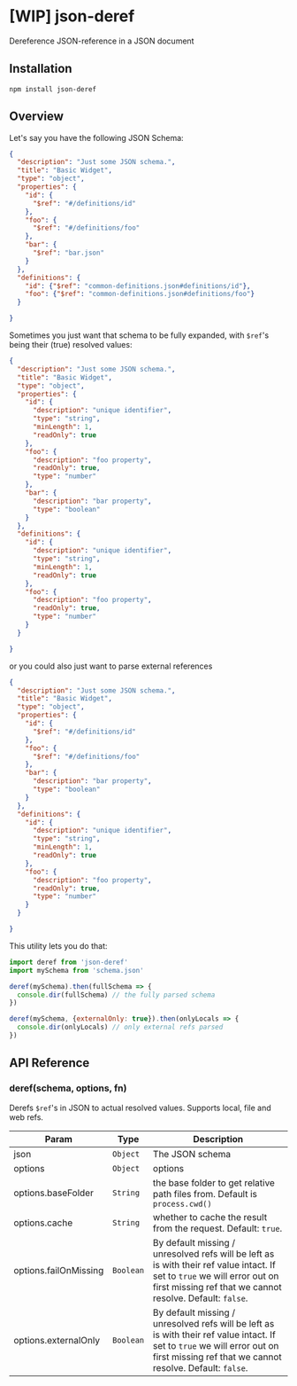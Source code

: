 # [WIP] json-deref

Dereference JSON-reference in a JSON document

## Installation

`npm install json-deref`

## Overview

Let's say you have the following JSON Schema:

```json
{
  "description": "Just some JSON schema.",
  "title": "Basic Widget",
  "type": "object",
  "properties": {
    "id": {
      "$ref": "#/definitions/id"
    },
    "foo": {
      "$ref": "#/definitions/foo"
    },
    "bar": {
      "$ref": "bar.json"
    }
  },
  "definitions": {
    "id": {"$ref": "common-definitions.json#definitions/id"},
    "foo": {"$ref": "common-definitions.json#definitions/foo"}
  }

}
```

Sometimes you just want that schema to be fully expanded, with `$ref`'s being their (true) resolved values:

```json
{
  "description": "Just some JSON schema.",
  "title": "Basic Widget",
  "type": "object",
  "properties": {
    "id": {
      "description": "unique identifier",
      "type": "string",
      "minLength": 1,
      "readOnly": true
    },
    "foo": {
      "description": "foo property",
      "readOnly": true,
      "type": "number"
    },
    "bar": {
      "description": "bar property",
      "type": "boolean"
    }
  },
  "definitions": {
    "id": {
      "description": "unique identifier",
      "type": "string",
      "minLength": 1,
      "readOnly": true
    },
    "foo": {
      "description": "foo property",
      "readOnly": true,
      "type": "number"
    }
  }

}
```

or you could also just want to parse external references

```json
{
  "description": "Just some JSON schema.",
  "title": "Basic Widget",
  "type": "object",
  "properties": {
    "id": {
      "$ref": "#/definitions/id"
    },
    "foo": {
      "$ref": "#/definitions/foo"
    },
    "bar": {
      "description": "bar property",
      "type": "boolean"
    }
  },
  "definitions": {
    "id": {
      "description": "unique identifier",
      "type": "string",
      "minLength": 1,
      "readOnly": true
    },
    "foo": {
      "description": "foo property",
      "readOnly": true,
      "type": "number"
    }
  }

}
```

This utility lets you do that:


```js
import deref from 'json-deref'
import mySchema from 'schema.json'

deref(mySchema).then(fullSchema => {
  console.dir(fullSchema) // the fully parsed schema
})

deref(mySchema, {externalOnly: true}).then(onlyLocals => {
  console.dir(onlyLocals) // only external refs parsed
})

```

## API Reference

### deref(schema, options, fn)

Derefs <code>$ref</code>'s in JSON to actual resolved values. Supports local, file and web refs.


| Param | Type | Description |
| --- | --- | --- |
| json | <code>Object</code> | The JSON schema |
| options | <code>Object</code> | options |
| options.baseFolder | <code>String</code> | the base folder to get relative path files from. Default is <code>process.cwd()</code> |
| options.cache | <code>String</code> | whether to cache the result from the request. Default: <code>true</code>. |
| options.failOnMissing | <code>Boolean</code> | By default missing / unresolved refs will be left as is with their ref value intact. If set to <code>true</code> we will error out on first missing ref that we cannot resolve. Default: <code>false</code>. |
| options.externalOnly | <code>Boolean</code> | By default missing / unresolved refs will be left as is with their ref value intact. If set to <code>true</code> we will error out on first missing ref that we cannot resolve. Default: <code>false</code>. |
